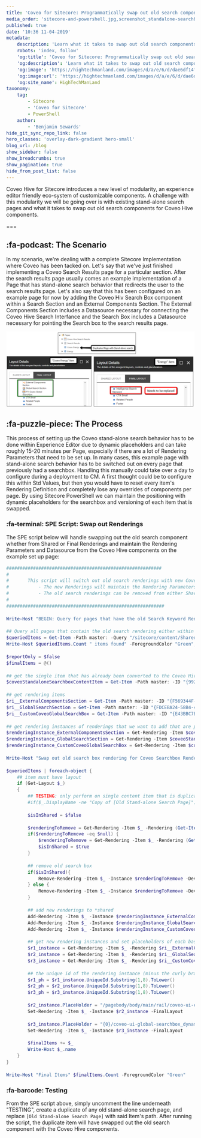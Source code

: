 ```yaml
---
title: 'Coveo for Sitecore: Programmatically swap out old search components for Coveo Hive'
media_order: 'sitecore-and-powershell.jpg,screenshot_standalone-searchbox-pages.png'
published: true
date: '10:36 11-04-2019'
metadata:
    description: 'Learn what it takes to swap out old search components on existing stand-alone search pages for Coveo Hive components using Sitecore PowerShell'
    robots: 'index, follow'
    'og:title': 'Coveo for Sitecore: Programmatically swap out old search components for Coveo Hive'
    'og:description': 'Learn what it takes to swap out old search components on existing stand-alone search pages for Coveo Hive components using Sitecore PowerShell'
    'og:image': 'https://hightechmanland.com/images/d/a/e/6/d/dae6df14f255dec8a79ba571924cee1f08869980-sitecore-and-powershell.jpeg'
    'og:image:url': 'https://hightechmanland.com/images/d/a/e/6/d/dae6df14f255dec8a79ba571924cee1f08869980-sitecore-and-powershell.jpeg'
    'og:site_name': HighTechManLand
taxonomy:
    tag:
        - Sitecore
        - 'Coveo for Sitecore'
        - PowerShell
    author:
        - 'Benjamin Sewards'
hide_git_sync_repo_link: false
hero_classes: 'overlay-dark-gradient hero-small'
blog_url: /blog
show_sidebar: false
show_breadcrumbs: true
show_pagination: true
hide_from_post_list: false
---
```


Coveo Hive for Sitecore introduces a new level of modularity, an experience editor friendly eco-system of customizable components. A challenge with this modularity we will be going over is with existing stand-alone search pages and what it takes to swap out old search components for Coveo Hive components.

===

## :fa-podcast: The Scenario
In my scenario, we're dealing with a complete Sitecore Implementation where Coveo has been tacked on. Let's say that we've just finished implementing a Coveo Search Results page for a particular section. After the search results page usually comes an example implementation of a Page that has stand-alone search behavior that redirects the user to the search results page. Let's also say that this has been configured on an example page for now by adding the Coveo Hiv Search Box component within a Search Section and an External Components Section. The External Components Section includes a Datasource necessary for connecting the Coveo Hive Search Interfance and the Search Box includes a Datasource necessary for pointing the Search box to the search results page.

![sitecore duplicate page with standalone coveo searchbox](screenshot_standalone-searchbox-pages.png)

## :fa-puzzle-piece: The Process
This process of setting up the Coveo stand-alone search behavior has to be done within Experience Editor due to dynamic placeholders and can take roughly 15-20 minutes per Page, especially if there are a lot of Rendering Parameters that need to be set up. In many cases, this example page with stand-alone search behavior has to be switched out on every page that previously had a searchbox. Handling this manually could take over a day to configure during a deployment to CM. A first thought could be to configure this within Std Values, but then you would have to reset every item's Rendering Definition and completely lose any overrides of components per page. By using Sitecore PowerShell we can maintain the positioning with dynamic placeholders for the searchbox and versioning of each item that is swapped.

### :fa-terminal: SPE Script: Swap out Renderings
The SPE script below will handle swapping out the old search component whether from Shared or Final Renderings and maintain the Rendering Parameters and Datasource from the Coveo Hive components on the example set up page:

```powershell
##########################################################
#
#		This script will switch out old search renderings with new Coveo (custom) Hive Renderings
#			- The new Renderings will maintain the Rendering Parameters and Dynamic Placeholders from the single Page Item that is set up correctly
#			- The old search renderings can be removed from either Shared or Final layout
#
###########################################################

Write-Host "BEGIN: Query for pages that have the old Search Keyword Rendering in either shared or final __renderings"

## Query all pages that contain the old search rendering either within the shared or final layout
$queriedItems = Get-Item -Path master: -Query "/sitecore/content/Shared/pages/energy//*[contains(@__Renderings, '{D7C47D4D-C50E-4AEF-B805-1ADE1B854605}') or contains(@__Final Renderings, '{D7C47D4D-C50E-4AEF-B805-1ADE1B854605}')]"
Write-Host $queriedItems.Count " items found" -ForegroundColor "Green";	Write-Host ""

$reportOnly = $false
$finalItems = @()

## get the single item that has already been converted to the Coveo Hive stand-alone search: /Pages/Coveo Energy
$coveoStandaloneSearchboxContentItem = Get-Item -Path master: -ID "{9921DC61-47D7-4269-9758-749DD785E113}"

## get rendering items
$ri__ExternalComponentsSection = Get-Item -Path master: -ID "{F569344F-3933-45F1-92FE-F6A44159D2AE}"
$ri__GlobalSearchSection = Get-Item -Path master: -ID "{FDCEBA24-58B4-4279-BB7C-E605F5A32307}"
$ri__CustomCoveoGlobalSearchBox = Get-Item -Path master: -ID "{E43BBC7B-2910-4B1E-8320-E3E747516826}"

## get rendering instances of renderings that we want to add that are pre-filled with Rendering Parameters (dynamic placeholder, datasource, etc.)
$renderingInstance_ExternalComponentsSection = Get-Rendering -Item $coveoStandaloneSearchboxContentItem -Rendering $ri__ExternalComponentsSection -Device (Get-LayoutDevice "Default") -FinalLayout
$renderingInstance_GlobalSearchSection = Get-Rendering -Item $coveoStandaloneSearchboxContentItem -Rendering $ri__GlobalSearchSection -Device (Get-LayoutDevice "Default") -FinalLayout
$renderingInstance_CustomCoveoGlobalSearchBox = Get-Rendering -Item $coveoStandaloneSearchboxContentItem -Rendering $ri__CustomCoveoGlobalSearchBox -Device (Get-LayoutDevice "Default") -FinalLayout

Write-Host "Swap out old search box rendering for Coveo Searchbox Rendering and Hive counterparts"

$queriedItems | foreach-object {
    ## item must have layout
    if (Get-Layout $_)
    {
        ## TESTING: only perform on single content item that is duplicate
        #if($_.DisplayName -ne "Copy of [Old Stand-alone Search Page]") { return }
        
        $isInShared = $false
        
        $renderingToRemove = Get-Rendering -Item $_ -Rendering (Get-Item -Path master: -ID "{D7C47D4D-C50E-4AEF-B805-1ADE1B854605}") -Device (Get-LayoutDevice "Default") -FinalLayout
        if($renderingToRemove -eq $null) {
            $renderingToRemove = Get-Rendering -Item $_ -Rendering (Get-Item -Path master: -ID "{D7C47D4D-C50E-4AEF-B805-1ADE1B854605}") -Device (Get-LayoutDevice "Default")
            $isInShared = $true
        }
        
        ## remove old search box
        if($isInShared){
            Remove-Rendering -Item $_ -Instance $renderingToRemove -Device (Get-LayoutDevice "Default")
        } else {
            Remove-Rendering -Item $_ -Instance $renderingToRemove -Device (Get-LayoutDevice "Default") -FinalLayout
        }
        
        ## add new renderings to *shared
        Add-Rendering -Item $_ -Instance $renderingInstance_ExternalComponentsSection -PlaceHolder $renderingInstance_ExternalComponentsSection.Placeholder -Device (Get-LayoutDevice "Default") -Index 0
        Add-Rendering -Item $_ -Instance $renderingInstance_GlobalSearchSection -PlaceHolder $renderingInstance_GlobalSearchSection.Placeholder -Device (Get-LayoutDevice "Default") -Index 1
        Add-Rendering -Item $_ -Instance $renderingInstance_CustomCoveoGlobalSearchBox -PlaceHolder $renderingInstance_CustomCoveoGlobalSearchBox.Placeholder -Device (Get-LayoutDevice "Default") -Index 2
        
        ## get new rendering instances and set placeholders of each based on their unique ids
        $r1_instance = Get-Rendering -Item $_ -Rendering $ri__ExternalComponentsSection
        $r2_instance = Get-Rendering -Item $_ -Rendering $ri__GlobalSearchSection
        $r3_instance = Get-Rendering -Item $_ -Rendering $ri__CustomCoveoGlobalSearchBox
        
		## the unique id of the rendering instance (minus the curly brackets) is used within Coveo Hive after "dynamic_coveo"
        $r1_ph = $r1_instance.UniqueId.Substring(1,8).ToLower()
        $r2_ph = $r2_instance.UniqueId.Substring(1,8).ToLower()
        $r3_ph = $r3_instance.UniqueId.Substring(1,8).ToLower()
        
        $r2_instance.PlaceHolder = "/pagebody/body/main/rail/coveo-ui-external-components_dynamic_coveo{0}" -f $r1_ph
        Set-Rendering -Item $_ -Instance $r2_instance -FinalLayout
        
        $r3_instance.PlaceHolder = "{0}/coveo-ui-global-searchbox_dynamic_coveo{1}" -f $r2_instance.Placeholder,$r2_ph
        Set-Rendering -Item $_ -Instance $r3_instance -FinalLayout
        
        $finalItems += $_
        Write-Host $_.name
    }
}

Write-Host "Final Items" $finalItems.Count -ForegroundColor "Green"
```

### :fa-barcode: Testing
From the SPE script above, simply uncomment the line underneath "TESTING", create a duplicate of any old stand-alone search page, and replace `[Old Stand-alone Search Page]` with said Item's path. After running the script, the duplicate item will have swapped out the old search component with the Coveo Hive components.